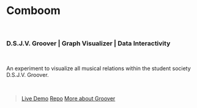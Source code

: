# Comboom
<br>

### D.S.J.V. Groover | Graph Visualizer | Data Interactivity
<br>

An experiment to visualize all musical relations within the student society D.S.J.V. Groover. 

<br>

> [Live Demo](https://josfeenstra.nl/project/comboom/)
> [Repo](https://github.com/josfeenstra/comboom)
> [More about Groover](#groover)
